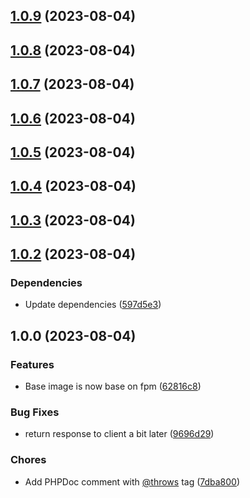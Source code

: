 ## [1.0.9](https://github.com/geokrety/geokrety-pictures-processor/compare/v1.0.8...v1.0.9) (2023-08-04)

## [1.0.8](https://github.com/geokrety/geokrety-pictures-processor/compare/v1.0.7...v1.0.8) (2023-08-04)

## [1.0.7](https://github.com/geokrety/geokrety-pictures-processor/compare/v1.0.6...v1.0.7) (2023-08-04)

## [1.0.6](https://github.com/geokrety/geokrety-pictures-processor/compare/v1.0.5...v1.0.6) (2023-08-04)

## [1.0.5](https://github.com/geokrety/geokrety-pictures-processor/compare/v1.0.4...v1.0.5) (2023-08-04)

## [1.0.4](https://github.com/geokrety/geokrety-pictures-processor/compare/v1.0.3...v1.0.4) (2023-08-04)

## [1.0.3](https://github.com/geokrety/geokrety-pictures-processor/compare/v1.0.2...v1.0.3) (2023-08-04)

## [1.0.2](https://github.com/geokrety/geokrety-pictures-processor/compare/v1.0.1...v1.0.2) (2023-08-04)


### Dependencies

* Update dependencies ([597d5e3](https://github.com/geokrety/geokrety-pictures-processor/commit/597d5e342d9456a27b4a5e7a7390870cca04ab20))

## 1.0.0 (2023-08-04)


### Features

* Base image is now base on fpm ([62816c8](https://github.com/geokrety/geokrety-pictures-processor/commit/62816c8b514a9c285c131214a10452b58aa03ca0))


### Bug Fixes

* return response to client a bit later ([9696d29](https://github.com/geokrety/geokrety-pictures-processor/commit/9696d2943bdc1b482247deb2346eb35974f35907))


### Chores

* Add PHPDoc comment with [@throws](https://github.com/throws) tag ([7dba800](https://github.com/geokrety/geokrety-pictures-processor/commit/7dba8009a9e74fc7c65e87b566919f934ac8a9c1))

